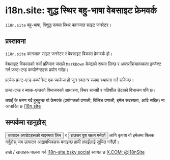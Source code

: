 # i18n.site: शुद्ध स्थिर बहु-भाषा वेबसाइट फ्रेमवर्क

`i18n.site` बहु-भाषा, विशुद्ध रूपमा स्थिर कागजात साइट जनरेटर।

## प्रस्तावना

`i18n.site` कागजात साइट जनरेटर र वेबसाइट विकास फ्रेमवर्क हो।

वेबसाइट विकासको नयाँ प्रतिमान जसले `MarkDown` केन्द्रको रूपमा लिन्छ र अन्तरक्रियात्मकता इन्जेक्ट गर्न फ्रन्ट-एन्ड कम्पोनेन्टहरू प्रयोग गर्दछ।

प्रत्येक फ्रन्ट-एन्ड कम्पोनेन्ट एक प्याकेज हो जुन स्वतन्त्र रूपमा स्थापना गर्न सकिन्छ।

फ्रन्ट-एन्ड र ब्याक-एन्डको विभाजनको आधारमा, स्थिर सामग्री र गतिशील डेटाको विभाजन पनि छ।

तपाइँ के भ्रमण गर्दै हुनुहुन्छ यो फ्रेमवर्क (प्रयोगकर्ता प्रणाली, बिलिङ प्रणाली, इमेल सदस्यता, आदि सहित) मा आधारित छ [i18n.site](/)

## सम्पर्कमा रहनुहोस्

<button onclick="mailsub()">उत्पादन अपडेटहरूको सदस्यता लिन</button> र <button onclick="webpush()">ब्राउजर पुश सक्षम गर्नको</button> लागि कृपया यो इमेलमा क्लिक गर्नुहोस् जब उत्पादन अद्यावधिकहरू बनाइन्छ हामी तपाईंलाई सूचित गर्नेछौं।

हाम्रो / खाताहरू पालना गर्न [i18n-site.bsky.social](https://bsky.app/profile/i18n-site.bsky.social) स्वागत छ [X.COM: @i18nSite](https://x.com/i18nSite)